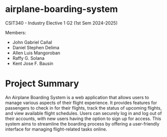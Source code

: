 # airplane-boarding-system
CSIT340 - Industry Elective 1 G2 (1st Sem 2024-2025)

Members: 
- John Gabriel Cañal
- Daniel Stephen Delima
- Allen Luis Mangoroban
- Raffy G. Solana
- Kent Jose F. Bausin

# Project Summary 

An Airplane Boarding System is a web application that allows users to manage various aspects of their flight experience. It provides features for passengers to check in for their flights, track the status of upcoming flights, and view available flight schedules. Users can securely log in and log out of their accounts, with new users having the option to sign up for access. This system aims to streamline the boarding process by offering a user-friendly interface for managing flight-related tasks online.
